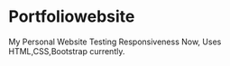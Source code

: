 # Portfoliowebsite
My Personal Website
Testing Responsiveness Now,
Uses HTML,CSS,Bootstrap currently.

